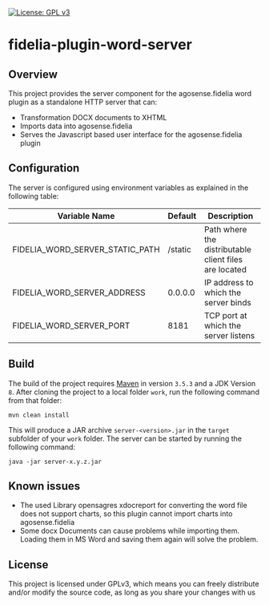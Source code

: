 [![License: GPL v3](https://img.shields.io/badge/License-GPL%20v3-blue.svg)](https://www.gnu.org/licenses/gpl-3.0)
# fidelia-plugin-word-server
## Overview
This project provides the server component for the agosense.fidelia word plugin as a standalone HTTP server that can:
* Transformation DOCX documents to XHTML
* Imports data into agosense.fidelia
* Serves the Javascript based user interface for the agosense.fidelia plugin
## Configuration
The server is configured using environment variables as explained in the following table:

Variable Name | Default | Description
---|---|---
FIDELIA_WORD_SERVER_STATIC_PATH | /static | Path where the distributable client files are located
FIDELIA_WORD_SERVER_ADDRESS | 0.0.0.0 | IP address to which the server binds
FIDELIA_WORD_SERVER_PORT | 8181 | TCP port at which the server listens
 
## Build
The build of the project requires [Maven](https://maven.apache.org/) in version `3.5.3` and a JDK Version `8`.
After cloning the project to a local folder `work`, run the following command from that folder:
```
mvn clean install
``` 
This will produce a JAR archive `server-<version>.jar` in the `target` subfolder of your `work` folder.
The server can be started by running the following command:
```
java -jar server-x.y.z.jar
``` 

## Known issues
* The used Library opensagres xdocreport for converting the word file does not support charts, so this plugin cannot import charts into agosense.fidelia
* Some docx Documents can cause problems while importing them. Loading them in MS Word and saving them again will solve the problem.

## License
This project is licensed under GPLv3, which means you can freely distribute and/or modify the source code, as long as you share your changes with us
